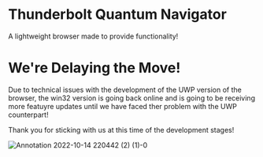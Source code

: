 # Thunderbolt Quantum Navigator
A lightweight browser made to provide functionality!

# We're Delaying the Move!

Due to technical issues with the development of the UWP version of the browser, the win32 version is going back online and is going to be receiving more featuyre updates until we have faced ther problem with the UWP counterpart!

Thank you for sticking with us at this time of the development stages!




![Annotation 2022-10-14 220442 (2) (1)-0](https://github.com/Villager2021/Thunderbolt-Quantum-Navigator/assets/82360021/65b81c5f-3f5a-4540-84b0-5d721c2d7ad6)
